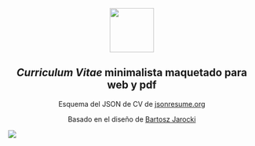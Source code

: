 

<div align="center">
<img src="logo.png" height="90px" width="auto" /> 
<h2>
    <em>Curriculum Vitae</em> minimalista maquetado para web y pdf
</h2>
<p>
Esquema del JSON de CV de <a href="https://jsonresume.org/schema/">jsonresume.org</a>
</p>


<p>
Basado en el diseño de <a href="https://github.com/BartoszJarocki/cv">Bartosz Jarocki</a>

</p>

</div>

<img src="portada.png"></img>